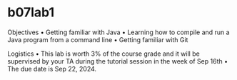 # b07lab1

Objectives
• Getting familiar with Java
• Learning how to compile and run a Java program from a command line
• Getting familiar with Git

Logistics
• This lab is worth 3% of the course grade and it will be supervised by your TA during the tutorial
session in the week of Sep 16th
• The due date is Sep 22, 2024.
